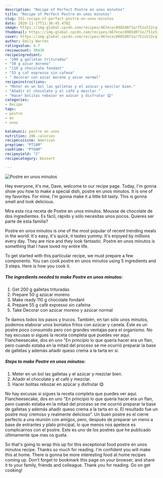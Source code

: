 ```yaml
---
description: "Recipe of Perfect Postre en unos minutos"
title: "Recipe of Perfect Postre en unos minutos"
slug: 551-recipe-of-perfect-postre-en-unos-minutos
date: 2020-11-17T11:36:45.478Z
image: https://img-global.cpcdn.com/recipes/467ecec8985d071e/751x532cq70/postre-en-unos-minutos-foto-principal.jpg
thumbnail: https://img-global.cpcdn.com/recipes/467ecec8985d071e/751x532cq70/postre-en-unos-minutos-foto-principal.jpg
cover: https://img-global.cpcdn.com/recipes/467ecec8985d071e/751x532cq70/postre-en-unos-minutos-foto-principal.jpg
author: Emily Warren
ratingvalue: 4.7
reviewcount: 30438
recipeingredient:
- "200 g galletas trituradas"
- "50 g azcar moreno"
- "110 g chocolate fondant"
- "55 g caf expresso sin cafena"
- " Decorar con azcar moreno y azcar normal"
recipeinstructions:
- "Meter en un bol las galletas y el azúcar y mezclar bien."
- "Añadir el chocolate y el café y mezclar."
- "Hacer bolitas rebozar en azúcar y disfrutar 😋"
categories:
- Recipe
tags:
- postre
- en
- unos

katakunci: postre en unos 
nutrition: 286 calories
recipecuisine: American
preptime: "PT18M"
cooktime: "PT60M"
recipeyield: "2"
recipecategory: Dessert

---
```



![Postre en unos minutos](https://img-global.cpcdn.com/recipes/467ecec8985d071e/751x532cq70/postre-en-unos-minutos-foto-principal.jpg)

Hey everyone, it's me, Dave, welcome to our recipe page. Today, I'm gonna show you how to make a special dish, postre en unos minutos. It is one of my favorites. For mine, I'm gonna make it a little bit tasty. This is gonna smell and look delicious.

Mira esta rica receta de Postre en unos minutos. Mousse de chocolate de dos ingredientes. Es fácil, rápido y sólo necesitas unos pocos. Quieres ser parte de esta familia?

Postre en unos minutos is one of the most popular of recent trending meals in the world. It's easy, it's quick, it tastes yummy. It's enjoyed by millions every day. They are nice and they look fantastic. Postre en unos minutos is something that I have loved my entire life.


To get started with this particular recipe, we must prepare a few components. You can cook postre en unos minutos using 5 ingredients and 3 steps. Here is how you cook it.

<!--inarticleads1-->

##### The ingredients needed to make Postre en unos minutos:

1. Get 200 g galletas trituradas
1. Prepare 50 g azúcar moreno
1. Make ready 110 g chocolate fondant
1. Prepare 55 g café expresso sin cafeína
1. Take  Decorar con azúcar moreno y azúcar normal


Te damos todos los pasos y trucos. También, en tan sólo unos minutos, podemos elaborar unos boniatos fritos con azúcar y canela. Éste es un postre poco consumido pero con grandes ventajas para el organismo. No hay excusas si sigues la receta completa que puedes ver aquí. Flancheesecake, dos en uno &#34;En principio lo que quería hacer era un flan, pero cuando estaba en la mitad del proceso se me ocurrió preparar la base de galletas y además añadir queso crema a la tarta en si. 

<!--inarticleads2-->

##### Steps to make Postre en unos minutos:

1. Meter en un bol las galletas y el azúcar y mezclar bien.
1. Añadir el chocolate y el café y mezclar.
1. Hacer bolitas rebozar en azúcar y disfrutar 😋


No hay excusas si sigues la receta completa que puedes ver aquí. Flancheesecake, dos en uno &#34;En principio lo que quería hacer era un flan, pero cuando estaba en la mitad del proceso se me ocurrió preparar la base de galletas y además añadir queso crema a la tarta en si. El resultado fue un postre muy cremoso y realmente delicioso&#34;. Un buen postre es el cierre perfecto a una reunión con amigos, pero, después de preparar un menú a base de entrantes y plato principal, lo que menos nos apetece es complicarnos con el postre. Este es uno de los postres que he publicado últimamente que mas os gusta. 

So that's going to wrap this up for this exceptional food postre en unos minutos recipe. Thanks so much for reading. I'm confident you will make this at home. There is gonna be more interesting food at home recipes coming up. Don't forget to bookmark this page on your browser, and share it to your family, friends and colleague. Thank you for reading. Go on get cooking!
